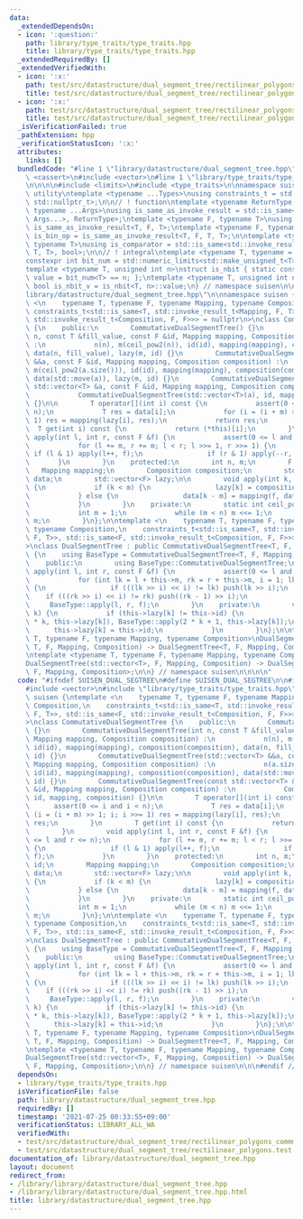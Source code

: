 ```yaml
---
data:
  _extendedDependsOn:
  - icon: ':question:'
    path: library/type_traits/type_traits.hpp
    title: library/type_traits/type_traits.hpp
  _extendedRequiredBy: []
  _extendedVerifiedWith:
  - icon: ':x:'
    path: test/src/datastructure/dual_segment_tree/rectilinear_polygons.test.cpp
    title: test/src/datastructure/dual_segment_tree/rectilinear_polygons.test.cpp
  - icon: ':x:'
    path: test/src/datastructure/dual_segment_tree/rectilinear_polygons_commmutative.test.cpp
    title: test/src/datastructure/dual_segment_tree/rectilinear_polygons_commmutative.test.cpp
  _isVerificationFailed: true
  _pathExtension: hpp
  _verificationStatusIcon: ':x:'
  attributes:
    links: []
  bundledCode: "#line 1 \"library/datastructure/dual_segment_tree.hpp\"\n\n\n\n#include\
    \ <cassert>\n#include <vector>\n#line 1 \"library/type_traits/type_traits.hpp\"\
    \n\n\n\n#include <limits>\n#include <type_traits>\n\nnamespace suisen {\n// !\
    \ utility\ntemplate <typename ...Types>\nusing constraints_t = std::enable_if_t<std::conjunction_v<Types...>,\
    \ std::nullptr_t>;\n\n// ! function\ntemplate <typename ReturnType, typename Callable,\
    \ typename ...Args>\nusing is_same_as_invoke_result = std::is_same<std::invoke_result_t<Callable,\
    \ Args...>, ReturnType>;\ntemplate <typename F, typename T>\nusing is_uni_op =\
    \ is_same_as_invoke_result<T, F, T>;\ntemplate <typename F, typename T>\nusing\
    \ is_bin_op = is_same_as_invoke_result<T, F, T, T>;\n\ntemplate <typename Comparator,\
    \ typename T>\nusing is_comparator = std::is_same<std::invoke_result_t<Comparator,\
    \ T, T>, bool>;\n\n// ! integral\ntemplate <typename T, typename = constraints_t<std::is_integral<T>>>\n\
    constexpr int bit_num = std::numeric_limits<std::make_unsigned_t<T>>::digits;\n\
    template <typename T, unsigned int n>\nstruct is_nbit { static constexpr bool\
    \ value = bit_num<T> == n; };\ntemplate <typename T, unsigned int n>\nstatic constexpr\
    \ bool is_nbit_v = is_nbit<T, n>::value;\n} // namespace suisen\n\n\n#line 7 \"\
    library/datastructure/dual_segment_tree.hpp\"\n\nnamespace suisen {\ntemplate\
    \ <\n    typename T, typename F, typename Mapping, typename Composition,\n   \
    \ constraints_t<std::is_same<T, std::invoke_result_t<Mapping, F, T>>, std::is_same<F,\
    \ std::invoke_result_t<Composition, F, F>>> = nullptr\n>\nclass CommutativeDualSegmentTree\
    \ {\n    public:\n        CommutativeDualSegmentTree() {}\n        CommutativeDualSegmentTree(int\
    \ n, const T &fill_value, const F &id, Mapping mapping, Composition composition)\
    \ :\n            n(n), m(ceil_pow2(n)), id(id), mapping(mapping), composition(composition),\
    \ data(n, fill_value), lazy(m, id) {}\n        CommutativeDualSegmentTree(std::vector<T>\
    \ &&a, const F &id, Mapping mapping, Composition composition) :\n            n(a.size()),\
    \ m(ceil_pow2(a.size())), id(id), mapping(mapping), composition(composition),\
    \ data(std::move(a)), lazy(m, id) {}\n        CommutativeDualSegmentTree(const\
    \ std::vector<T> &a, const F &id, Mapping mapping, Composition composition) :\n\
    \            CommutativeDualSegmentTree(std::vector<T>(a), id, mapping, composition)\
    \ {}\n\n        T operator[](int i) const {\n            assert(0 <= i and i <\
    \ n);\n            T res = data[i];\n            for (i = (i + m) >> 1; i; i >>=\
    \ 1) res = mapping(lazy[i], res);\n            return res;\n        }\n      \
    \  T get(int i) const {\n            return (*this)[i];\n        }\n        void\
    \ apply(int l, int r, const F &f) {\n            assert(0 <= l and r <= n);\n\
    \            for (l += m, r += m; l < r; l >>= 1, r >>= 1) {\n               \
    \ if (l & 1) apply(l++, f);\n                if (r & 1) apply(--r, f);\n     \
    \       }\n        }\n    protected:\n        int n, m;\n        F id;\n     \
    \   Mapping mapping;\n        Composition composition;\n        std::vector<T>\
    \ data;\n        std::vector<F> lazy;\n\n        void apply(int k, const F &f)\
    \ {\n            if (k < m) {\n                lazy[k] = composition(f, lazy[k]);\n\
    \            } else {\n                data[k - m] = mapping(f, data[k - m]);\n\
    \            }\n        }\n    private:\n        static int ceil_pow2(int n) {\n\
    \            int m = 1;\n            while (m < n) m <<= 1;\n            return\
    \ m;\n        }\n};\n\ntemplate <\n    typename T, typename F, typename Mapping,\
    \ typename Composition,\n    constraints_t<std::is_same<T, std::invoke_result_t<Mapping,\
    \ F, T>>, std::is_same<F, std::invoke_result_t<Composition, F, F>>> = nullptr\n\
    >\nclass DualSegmentTree : public CommutativeDualSegmentTree<T, F, Mapping, Composition>\
    \ {\n    using BaseType = CommutativeDualSegmentTree<T, F, Mapping, Composition>;\n\
    \    public:\n        using BaseType::CommutativeDualSegmentTree;\n        void\
    \ apply(int l, int r, const F &f) {\n            assert(0 <= l and r <= this->n);\n\
    \            for (int lk = l + this->m, rk = r + this->m, i = 1; lk >> i; ++i)\
    \ {\n                if (((lk >> i) << i) != lk) push(lk >> i);\n            \
    \    if (((rk >> i) << i) != rk) push((rk - 1) >> i);\n            }\n       \
    \     BaseType::apply(l, r, f);\n        }\n    private:\n        void push(int\
    \ k) {\n            if (this->lazy[k] != this->id) {\n                BaseType::apply(2\
    \ * k, this->lazy[k]), BaseType::apply(2 * k + 1, this->lazy[k]);\n          \
    \      this->lazy[k] = this->id;\n            }\n        }\n};\n\ntemplate <typename\
    \ T, typename F, typename Mapping, typename Composition>\nDualSegmentTree(int,\
    \ T, F, Mapping, Composition) -> DualSegmentTree<T, F, Mapping, Composition>;\n\
    \ntemplate <typename T, typename F, typename Mapping, typename Composition>\n\
    DualSegmentTree(std::vector<T>, F, Mapping, Composition) -> DualSegmentTree<T,\
    \ F, Mapping, Composition>;\n\n} // namespace suisen\n\n\n\n"
  code: "#ifndef SUISEN_DUAL_SEGTREE\n#define SUISEN_DUAL_SEGTREE\n\n#include <cassert>\n\
    #include <vector>\n#include \"library/type_traits/type_traits.hpp\"\n\nnamespace\
    \ suisen {\ntemplate <\n    typename T, typename F, typename Mapping, typename\
    \ Composition,\n    constraints_t<std::is_same<T, std::invoke_result_t<Mapping,\
    \ F, T>>, std::is_same<F, std::invoke_result_t<Composition, F, F>>> = nullptr\n\
    >\nclass CommutativeDualSegmentTree {\n    public:\n        CommutativeDualSegmentTree()\
    \ {}\n        CommutativeDualSegmentTree(int n, const T &fill_value, const F &id,\
    \ Mapping mapping, Composition composition) :\n            n(n), m(ceil_pow2(n)),\
    \ id(id), mapping(mapping), composition(composition), data(n, fill_value), lazy(m,\
    \ id) {}\n        CommutativeDualSegmentTree(std::vector<T> &&a, const F &id,\
    \ Mapping mapping, Composition composition) :\n            n(a.size()), m(ceil_pow2(a.size())),\
    \ id(id), mapping(mapping), composition(composition), data(std::move(a)), lazy(m,\
    \ id) {}\n        CommutativeDualSegmentTree(const std::vector<T> &a, const F\
    \ &id, Mapping mapping, Composition composition) :\n            CommutativeDualSegmentTree(std::vector<T>(a),\
    \ id, mapping, composition) {}\n\n        T operator[](int i) const {\n      \
    \      assert(0 <= i and i < n);\n            T res = data[i];\n            for\
    \ (i = (i + m) >> 1; i; i >>= 1) res = mapping(lazy[i], res);\n            return\
    \ res;\n        }\n        T get(int i) const {\n            return (*this)[i];\n\
    \        }\n        void apply(int l, int r, const F &f) {\n            assert(0\
    \ <= l and r <= n);\n            for (l += m, r += m; l < r; l >>= 1, r >>= 1)\
    \ {\n                if (l & 1) apply(l++, f);\n                if (r & 1) apply(--r,\
    \ f);\n            }\n        }\n    protected:\n        int n, m;\n        F\
    \ id;\n        Mapping mapping;\n        Composition composition;\n        std::vector<T>\
    \ data;\n        std::vector<F> lazy;\n\n        void apply(int k, const F &f)\
    \ {\n            if (k < m) {\n                lazy[k] = composition(f, lazy[k]);\n\
    \            } else {\n                data[k - m] = mapping(f, data[k - m]);\n\
    \            }\n        }\n    private:\n        static int ceil_pow2(int n) {\n\
    \            int m = 1;\n            while (m < n) m <<= 1;\n            return\
    \ m;\n        }\n};\n\ntemplate <\n    typename T, typename F, typename Mapping,\
    \ typename Composition,\n    constraints_t<std::is_same<T, std::invoke_result_t<Mapping,\
    \ F, T>>, std::is_same<F, std::invoke_result_t<Composition, F, F>>> = nullptr\n\
    >\nclass DualSegmentTree : public CommutativeDualSegmentTree<T, F, Mapping, Composition>\
    \ {\n    using BaseType = CommutativeDualSegmentTree<T, F, Mapping, Composition>;\n\
    \    public:\n        using BaseType::CommutativeDualSegmentTree;\n        void\
    \ apply(int l, int r, const F &f) {\n            assert(0 <= l and r <= this->n);\n\
    \            for (int lk = l + this->m, rk = r + this->m, i = 1; lk >> i; ++i)\
    \ {\n                if (((lk >> i) << i) != lk) push(lk >> i);\n            \
    \    if (((rk >> i) << i) != rk) push((rk - 1) >> i);\n            }\n       \
    \     BaseType::apply(l, r, f);\n        }\n    private:\n        void push(int\
    \ k) {\n            if (this->lazy[k] != this->id) {\n                BaseType::apply(2\
    \ * k, this->lazy[k]), BaseType::apply(2 * k + 1, this->lazy[k]);\n          \
    \      this->lazy[k] = this->id;\n            }\n        }\n};\n\ntemplate <typename\
    \ T, typename F, typename Mapping, typename Composition>\nDualSegmentTree(int,\
    \ T, F, Mapping, Composition) -> DualSegmentTree<T, F, Mapping, Composition>;\n\
    \ntemplate <typename T, typename F, typename Mapping, typename Composition>\n\
    DualSegmentTree(std::vector<T>, F, Mapping, Composition) -> DualSegmentTree<T,\
    \ F, Mapping, Composition>;\n\n} // namespace suisen\n\n\n#endif // SUISEN_DUAL_SEGTREE\n"
  dependsOn:
  - library/type_traits/type_traits.hpp
  isVerificationFile: false
  path: library/datastructure/dual_segment_tree.hpp
  requiredBy: []
  timestamp: '2021-07-25 00:33:55+09:00'
  verificationStatus: LIBRARY_ALL_WA
  verifiedWith:
  - test/src/datastructure/dual_segment_tree/rectilinear_polygons_commmutative.test.cpp
  - test/src/datastructure/dual_segment_tree/rectilinear_polygons.test.cpp
documentation_of: library/datastructure/dual_segment_tree.hpp
layout: document
redirect_from:
- /library/library/datastructure/dual_segment_tree.hpp
- /library/library/datastructure/dual_segment_tree.hpp.html
title: library/datastructure/dual_segment_tree.hpp
---
```

